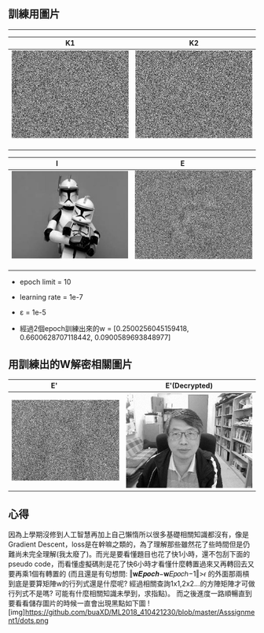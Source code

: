 ## 訓練用圖片
[k1]: https://github.com/buaXD/ML2018_410421230/blob/master/Asssignment1/keys/key1.png
[k2]: https://github.com/buaXD/ML2018_410421230/blob/master/Asssignment1/keys/key2.png
[e]:  https://github.com/buaXD/ML2018_410421230/blob/master/Asssignment1/E.png
[i]:  https://github.com/buaXD/ML2018_410421230/blob/master/Asssignment1/I.png
[e']:  https://github.com/buaXD/ML2018_410421230/blob/master/Asssignment1/Eprime.png
[out]:  https://github.com/buaXD/ML2018_410421230/blob/master/Asssignment1/output.png


***
| K1              | K2              |
| :-------------: | :-------------: |
| ![k1]           | ![k2]           |
 
| I               | E               |
| :------------:  |:--------------: |
| ![i]            | ![e]            |


* epoch limit = 10
* learning rate = 1e-7
* ε = 1e-5

* 經過2個epoch訓練出來的w = [0.2500256045159418, 0.6600628707118442, 0.0900589693848977]

## 用訓練出的W解密相關圖片
| E'              |E'(Decrypted)  |
  | ------------- |------------ |
| ![e']           | ![out]           |


## 心得
因為上學期沒修到人工智慧再加上自己懶惰所以很多基礎相關知識都沒有，像是Gradient Descent，loss是在幹嘛之類的，為了理解那些雖然花了些時間但是仍難尚未完全理解(我太廢了)。而光是要看懂題目也花了快1小時，還不包刮下面的pseudo code，而看懂虛擬碼則是花了快6小時才看懂什麼轉置過來又再轉回去又要再乘1個有轉置的 (而且還是有句想問: ‖𝐰𝑬𝒑𝒐𝒄𝒉−𝐰𝐸𝑝𝑜𝑐ℎ−1‖>𝜖 的外面那兩槓到底是要算矩陣w的行列式還是什麼呢? 經過相關查詢1x1,2x2...的方陣矩陣才可做行列式不是嗎? 可能有什麼相關知識未學到，求指點)。
而之後進度一路順暢直到要看看儲存圖片的時候一直會出現黑點如下圖
![img]https://github.com/buaXD/ML2018_410421230/blob/master/Asssignment1/dots.png
